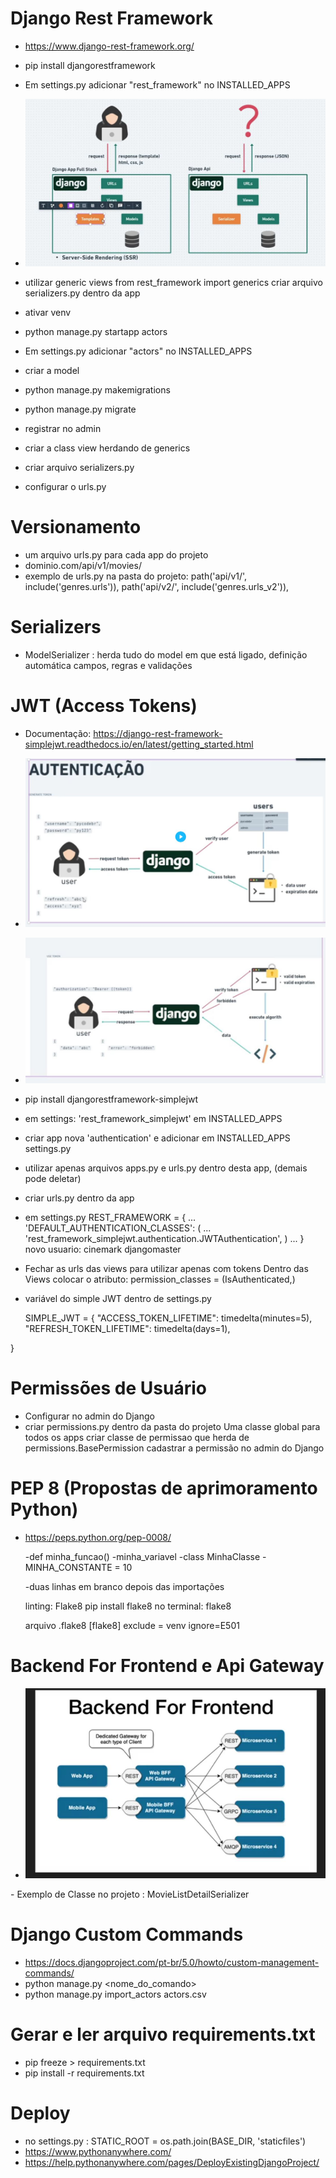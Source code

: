 # Django Rest Framework 
- https://www.django-rest-framework.org/
- pip install djangorestframework
- Em settings.py adicionar "rest_framework" no INSTALLED_APPS

- <p>
  <img src="imagens/DRF.JPG">
</p>

- utilizar generic views
    from rest_framework import generics
    criar arquivo serializers.py dentro da app

- ativar venv
- python manage.py startapp actors
- Em settings.py adicionar "actors" no INSTALLED_APPS
- criar a model
- python manage.py makemigrations
- python manage.py migrate
- registrar no admin
- criar a class view herdando de generics
- criar arquivo serializers.py
- configurar o urls.py

# Versionamento
- um arquivo urls.py para cada app do projeto
- dominio.com/api/v1/movies/
- exemplo de urls.py na pasta do projeto:
    path('api/v1/', include('genres.urls')),
    path('api/v2/', include('genres.urls_v2')),

# Serializers
- ModelSerializer : herda tudo do model em que está ligado, definição automática campos, regras e validações

# JWT (Access Tokens)

- Documentação: https://django-rest-framework-simplejwt.readthedocs.io/en/latest/getting_started.html
- <p>
  <img src="imagens/tokens.JPG">
</p>

- <p>
  <img src="imagens/tokens1.JPG">
</p>

- pip install djangorestframework-simplejwt
- em settings:
    'rest_framework_simplejwt' em INSTALLED_APPS

- criar app nova 'authentication' e adicionar em INSTALLED_APPS settings.py
- utilizar apenas arquivos apps.py e urls.py dentro desta app, (demais pode deletar)
- criar urls.py dentro da app
- em settings.py
    REST_FRAMEWORK = {
    ...
    'DEFAULT_AUTHENTICATION_CLASSES': (
        ...
        'rest_framework_simplejwt.authentication.JWTAuthentication',
    )
    ...
}
    novo usuario: cinemark djangomaster

- Fechar as urls das views para utilizar apenas com tokens
    Dentro das Views colocar o atributo: permission_classes = (IsAuthenticated,)

- variável do simple JWT dentro de settings.py

    SIMPLE_JWT = {
    "ACCESS_TOKEN_LIFETIME": timedelta(minutes=5),
    "REFRESH_TOKEN_LIFETIME": timedelta(days=1),
    
}
  
# Permissões de Usuário

- Configurar no admin do Django
- criar permissions.py dentro da pasta do projeto Uma classe global para todos os apps
    criar classe de permissao que herda de permissions.BasePermission
    cadastrar a permissão no admin do Django



# PEP 8 (Propostas de aprimoramento Python)

- https://peps.python.org/pep-0008/


    -def minha_funcao()
    -minha_variavel
    -class MinhaClasse
    -MINHA_CONSTANTE = 10

    -duas linhas em branco depois das importações

    linting: Flake8
    pip install flake8
    no terminal: flake8

    arquivo .flake8
        [flake8]
        exclude = venv
        ignore=E501

# Backend For Frontend e Api Gateway
- <p>
  <img src="imagens/api_gateway.JPG">
</p>
- Exemplo de Classe no projeto : MovieListDetailSerializer

# Django Custom Commands

- https://docs.djangoproject.com/pt-br/5.0/howto/custom-management-commands/
- python manage.py <nome_do_comando>
- python manage.py import_actors actors.csv

# Gerar e ler arquivo requirements.txt
- pip freeze > requirements.txt
- pip install -r requirements.txt


# Deploy 

-  no settings.py : STATIC_ROOT = os.path.join(BASE_DIR, 'staticfiles')
-  https://www.pythonanywhere.com/
-  https://help.pythonanywhere.com/pages/DeployExistingDjangoProject/